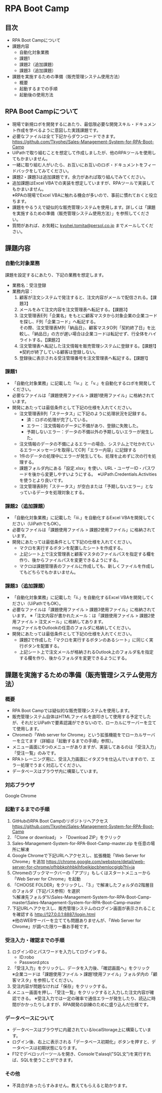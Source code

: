 # RPA Boot Camp
## 目次
 * RPA Boot Campについて
 * 課題内容
   * 自動化対象業務
   * 課題1
   * 課題2（追加課題）
   * 課題3（追加課題）
 * 課題を実施するための準備（販売管理システム使用方法）
   * 概要
   * 起動するまでの手順
   * 起動後の使用方法
  
## RPA Boot Campについて
* 現場で新規ロボを開発するにあたり、最低限必要な開発スキル・ドキュメント作成を学べるように意図した実践課題です。  
* 必要なファイルは全て下記からダウンロードできます。  
  https://github.com/Tkyohei/Sales-Management-System-for-RPA-Boot-Camp
* UiPathで取り組むことを想定して作成しましたが、他のRPAツールを使用してもかまいません。  
* 一緒に取り組む人がいたら、お互いにお互いのロボ・ドキュメントをフィードバックをしてみてください。
* 課題2・課題3は追加課題です。余力があれば取り組んでみてください。
* 追加課題はExcel VBAでの実装を想定していますが、RPAツールで実装してもかまいません。  
  ※RPAの現場でExcel VBAに触れる機会が多いので、事前に慣れておくと役立ちます。
* 課題をやるうえで疑似的な販売管理システムを使用します。詳しくは「課題を実施するための準備（販売管理システム使用方法）」を参照してください。
* 質問があれば、お気軽に kyohei.tomita@persol.co.jp までメールしてください。

## 課題内容
### 自動化対象業務
課題を設定するにあたり、下記の業務を想定します。
* 業務名：受注登録
* 業務内容：
  1. 顧客が注文システムで発注すると、注文内容がメールで配信される。【課題3】
  2. メールをみて注文内容を注文管理表へ転記する。【課題3】
  3. 注文管理表E列「企業名」をもとに顧客マスタから対象企業の企業コードを探し、F列「企業コード」へ転記する。  
     その際、注文管理表M列「納品日」、顧客マスタD列「契約終了日」を比較し、「納品日」の方が遅い場合は企業コードは転記せず、行全体をハイライトする。【課題2】
  4. 注文管理表へ転記した注文情報を販売管理システムに登録する。【課題1】　※契約が終了している顧客は登録しない。
  5. 登録後に表示される受注管理番号を注文管理表へ転記する。【課題1】

### 課題1
* 「自動化対象業務」に記載した「ⅳ.」と「ⅴ.」を自動化するロボを開発してください。  
* 必要なファイルは「課題使用ファイル > 課題1使用ファイル」に格納されています。
* 開発にあたっては最低条件として下記の仕様を入れてください。  
    * 注文管理表B列「ステータス」に下記のように処理状況を記録する。
        * 済：ロボの処理が完了している。
        * エラー：注文情報のデータに不備があり、登録に失敗した。
        * 予期しないエラー：データの不備以外の予期しないエラーが発生した。
    * 注文情報のデータの不備によるエラーの場合、システム上で吐かれているエラーメッセージを取得してC列「エラー内容」に記録する
    * 1件のデータの処理中にエラーが発生しても、処理を止めずに次の行を処理する。
    * 課題フォルダ内にある「設定.xlsx」を使い、URL・ユーザーID・パスワードを後から変更しやすいようにする。　※UiPath.Credentials.Activitiesを使うとより良いです。
    * 注文管理表B列「ステータス」が空白または「予期しないエラー」となっているデータを処理対象とする。
 
### 課題2（追加課題）
* 「自動化対象業務」に記載した「ⅲ.」を自動化するExcel VBAを開発してください（UiPathでもOK）。  
* 必要なファイルは「課題使用ファイル > 課題2使用ファイル」に格納されています。  
* 開発にあたっては最低条件として下記の仕様を入れてください。 
    * マクロを実行するボタンを配置したシートを作成する。
    * 上記シート上で注文管理表と顧客マスタのファイルパスを指定する欄を作り、後からファイルパスを変更できるようにする。
    * マクロは課題管理表のファイルに作成しても、新しくファイルを作成してもどちらでもかまいません。

### 課題3（追加課題）
* 「自動化対象業務」に記載した「ⅱ.」を自動化するExcel VBAを開発してください（UiPathでもOK）。  
* 必要なファイルは「課題使用ファイル > 課題3使用ファイル」に格納されています。
  ※「注文内容が書かれたメール：は「課題使用ファイル > 課題2使用ファイル > 注文メール」に格納してあります。  
    msgファイルをOutlookの任意のフォルダに格納してください。
* 開発にあたっては最低条件として下記の仕様を入れてください。 
    * 課題2で作成した「マクロを実行するボタンのあるシート」に同じく実行ボタンを配置する。
    * 上記シート上で注文メールが格納されるOutlook上のフォルダ名を指定する欄を作り、後からフォルダを変更できるようにする。

## 課題を実施するための準備（販売管理システム使用方法）
### 概要  
* RPA Boot Campでは疑似的な販売管理システムを使用します。  
* 販売管理システム自体はHTMLファイルを直叩きして使用する予定でしたが、それだとUiPathで要素認識ができないので、ローカルにサーバーを立てて使用します。
* Chromeの「Web server for Chrome」という拡張機能をでローカルサーバーを立てます（詳細は「起動するまでの手順」参照）。
* メニュー画面に6つのメニューがありますが、実装してあるのは「受注入力」「受注一覧」のみです。
* RPAトレーニング用に、受注入力画面にイタズラを仕込んでいますので、エラー処理でうまく対応してください。
* データベースはブラウザ内に構築しています。

### 対応ブラウザ
Google Chrome

### 起動するまでの手順
1. GitHubのRPA Boot Campのリポジトリへアクセス  
    https://github.com/Tkyohei/Sales-Management-System-for-RPA-Boot-Camp  
2. 「Clone or download」 > 「Download ZIP」をクリック
3. Sales-Management-System-for-RPA-Boot-Camp-master.zip を任意の場所に解凍
4. Google Chromeで下記URLへアクセスし、拡張機能「Web Server for Chrome」を追加
    https://chrome.google.com/webstore/detail/web-server-for-chrome/ofhbbkphhbklhfoeikjpcbhemlocgigb?hl=ja  
5. Chromeのブックマークバーの「アプリ」もしくはスタートメニューから「Web Server for Chrome」を起動
6. 「CHOOSE FOLDER」をクリックし、「3.」で解凍したフォルダの2階層目のフォルダ（下記パス参照）を選択  
    %解凍先フォルダ%\Sales-Management-System-for-RPA-Boot-Camp-master\Sales-Management-System-for-RPA-Boot-Camp-master  
7. 下記URLへアクセスし、販売管理システムのログイン画面が表示されることを確認する
    http://127.0.0.1:8887/login.html  
※他のWEBサーバーを立てても問題ありませんが、「Web Server for Chrome」が調べた限り一番お手軽です。  

### 受注入力・確認までの手順
1. ログインIDとパスワードを入力してログインする。
    * ID:robo  
    * Password:ptcs  
2. 「受注入力」をクリックし、データを入力後、「確認画面へ」をクリック  
    ※企業コードは「課題使用ファイル > 課題1使用ファイル」フォルダ内の「顧客マスタ」を参照してください。  
3. 受注内容が問題なければ「保存」をクリックする。
4. メニュー画面を押し、「受注一覧」をクリックすると入力した注文内容が確認できる。
※受注入力では一定の確率で通信エラーが発生したり、読込に時間がかかったりしますが、RPA開発の訓練のために盛り込んだ仕様です。

### データベースについて
  * データベースはブラウザに内蔵されているlocalStorage上に構築しています。
  * ログイン後、右上に表示される「データベース初期化」ボタンを押すと、データベースは初期状態になります。
  * F12でデベロッパーツールを開き、Consoleでalasql("SQL文")を実行すれば、SQLを使うことができます。

### その他
* 不具合があったらすみません。教えてもらえると助かります。
